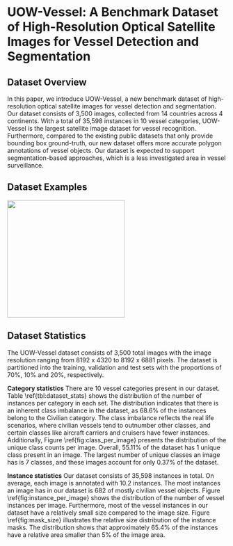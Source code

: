 # UOW-Vessel: A Benchmark Dataset of High-Resolution Optical Satellite Images for Vessel Detection and Segmentation

## Dataset Overview
In this paper, we introduce UOW-Vessel, a new benchmark dataset of high-resolution optical satellite images for vessel detection and segmentation. Our dataset consists of 3,500 images, collected from 14 countries across 4 continents. With a total of 35,598 instances in 10 vessel categories, UOW-Vessel is the largest satellite image dataset for vessel recognition. Furthermore, compared to the existing public datasets that only provide bounding box ground-truth, our new dataset offers more accurate polygon annotations of vessel objects. Our dataset is expected to support segmentation-based approaches, which is a less investigated area in vessel surveillance.

## Dataset Examples
 <img src="https://github.com/ltb801/UOW-Vessel/blob/main/image/visualization.jpg?raw=true" height="270"/>

## Dataset Statistics
The UOW-Vessel dataset consists of 3,500 total images with the image resolution ranging from 8192 x 4320 to 8192 x 6881 pixels. The dataset is partitioned into the training, validation and test sets with the proportions of 70%, 10% and 20%, respectively. 

**Category statistics** There are 10 vessel categories present in our dataset. Table \ref{tbl:dataset_stats} shows the distribution of the number of instances per category in each set. The distribution indicates that there is an inherent class imbalance in the dataset, as 68.6\% of the instances belong to the Civilian category. The class imbalance reflects the real life scenarios, where civilian vessels tend to outnumber other classes, and certain classes like aircraft carriers and cruisers have fewer instances. Additionally, Figure \ref{fig:class_per_image} presents the distribution of the unique class counts per image. Overall, 55.11\% of the dataset has 1 unique class present in an image. The largest number of unique classes an image has is 7 classes, and these images account for only 0.37\% of the dataset. 

**Instance statistics** Our dataset consists of 35,598 instances in total. On average, each image is annotated with 10.2 instances. The most instances an image has in our dataset is 682 of mostly civilian vessel objects. Figure \ref{fig:instance_per_image} shows the distribution of the number of vessel instances per image. Furthermore, most of the vessel instances in our dataset have a relatively small size compared to the image size. Figure \ref{fig:mask_size} illustrates the relative size distribution of the instance masks. The distribution shows that approximately 65.4\% of the instances have a relative area smaller than 5\% of the image area. 
